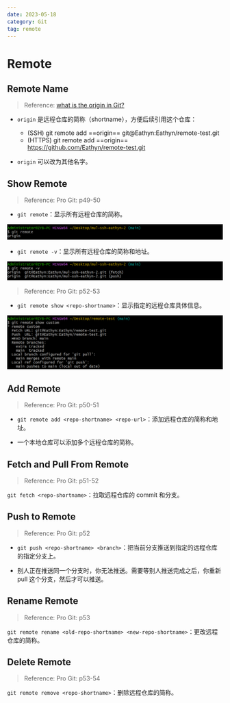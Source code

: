 ```yaml
---
date: 2023-05-18
category: Git
tag: remote
---
```


# Remote

## Remote Name

> Reference: [what is the origin in Git?](https://www.git-tower.com/learn/git/glossary/origin)

- `origin` 是远程仓库的简称（shortname），方便后续引用这个仓库：
  - (SSH) git remote add ==origin== git@Eathyn:Eathyn/remote-test.git
  - (HTTPS) git remote add ==origin== https://github.com/Eathyn/remote-test.git

- `origin` 可以改为其他名字。

## Show Remote

> Reference: Pro Git: p49-50

- `git remote`：显示所有远程仓库的简称。

![git remote](./_image/remote.png)

- `git remote -v`：显示所有远程仓库的简称和地址。

![git remote -v](./_image/remote-v.png)

> Reference: Pro Git: p52-53

- `git remote show <repo-shortname>`：显示指定的远程仓库具体信息。

![show information of a remote repo](./_image/show-remote-info.png)

## Add Remote

> Reference: Pro Git: p50-51

- `git remote add <repo-shortname> <repo-url>`：添加远程仓库的简称和地址。

- 一个本地仓库可以添加多个远程仓库的简称。

## Fetch and Pull From Remote

> Reference: Pro Git: p51-52

`git fetch <repo-shortname>`：拉取远程仓库的 commit 和分支。

## Push to Remote

> Reference: Pro Git: p52

- `git push <repo-shortname> <branch>`：把当前分支推送到指定的远程仓库的指定分支上。

- 别人正在推送同一个分支时，你无法推送。需要等别人推送完成之后，你重新 pull 这个分支，然后才可以推送。

## Rename Remote

> Reference: Pro Git: p53

`git remote rename <old-repo-shortname> <new-repo-shortname>`：更改远程仓库的简称。

## Delete Remote

> Reference: Pro Git: p53-54

`git remote remove <ropo-shortname>`：删除远程仓库的简称。
